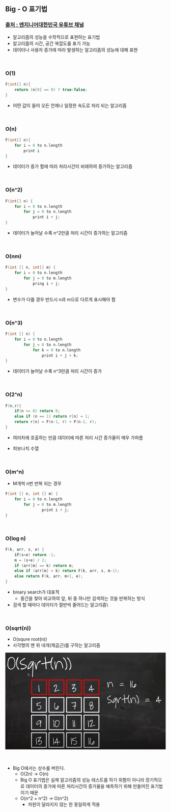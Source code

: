 ## Big - O 표기법

### [출처 : 엔지니어대한민국 유튜브 채널](https://www.youtube.com/watch?v=6Iq5iMCVsXA)

- 알고리즘의 성능을 수학적으로 표현하는 표기법
- 알고리즘의 시간, 공간 복잡도를 표기 가능
- 데이터나 사용자 증가에 따라 발생하는 알고리즘의 성능에 대해 표현

<br/>

### O(1) 

```c
F(int[] n){
    return (n[0] == 0) ? true:false;
}
```

- 어떤 값이 들어 오든 언제나 일정한 속도로 처리 되는 알고리즘

<br/>

### O(n)

```c
F(int[] n){
    for i = 0 to n.length
        print i
}
```



- 데이터가 증가 함에 따라 처리시간이 비례하여 증가하는 알고리즘

<br/>

### O(n^2)

```c
F(int[] n) {
    for i = 0 to n.length
        for j = 0 to n.length
            print i + j;
}
```

- 데이터가 늘어날 수록 n^2만큼 처리 시간이 증가하는 알고리즘

<br/>

### O(nm)

```c
F(int [] n, int[] m) {
    for i = 0 to n.length
        for j = 0 to m.length
            pring i + j;
}
```

- 변수가 다를 경우 반드시 n과 m으로 다르게 표시해야 함

<br/>

### O(n^3)

```c
F(int [] n) {
    for i = 0 to n.length
        for j = 0 to n.length
            for k = 0 to n.length
                print i + j + k;
}
```

- 데이터가 늘어날 수록 n^3만큼 처리 시간이 증가

<br/>

### O(2^n)

```c
F(n,r){
	if(n <= 0) return 0;
    else if (n == 1) return r[n] = 1;
    return r[n] = F(n-1, r) + F(n-2, r);
}
```

- 여러차례 호출하는 만큼 데이터에 따른 처리 시간 증가율이 매우 가파름

- 피보나치 수열

<br/>

### O(m^n)

- M개씩 n번 반복 되는 경우

```c
F(int [] n, int [] m) {
    for i = 0 to n.length
        for j = 0 to m.length
                print i + j;
}
```



<br/>

### O(log n)

```c
F(k, arr, s, e) {
	if(s>e) return -1;
    m = (s+e) / 2;
    if (arr[m] == k) return m;
    else if (arr[m] > k) return F(k, arr, s, m-1);
    else return F(k, arr, m+1, e);
}
```

- binary search가 대표적
  - 중간을 찾아 비교하여 앞, 뒤 중 하나만 검색하는 것을 반복하는 방식
- 검색 할 때마다 데이터가 절반씩 줄어드는 알고리즘\

<br/>

### O(sqrt(n)) 

- O(squre root(n))
- 사각형의 맨 위 네개(제곱근)를 구하는 알고리즘

![image-20210607224059814](https://github.com/ktae23/TIL/blob/master/Algorithm/img/sqrt.png)



<br/>

- Big O에서는 상수를 버린다.
  - O(2n) -> O(n)
  - Big O 표기법은 실제 알고리즘의 성능 테스트를 하기 위함이 아니라 장기적으로 데이터의 증가에 따른 처리시간의 증가율을 예측하기 위해 만들어진 표기법이기 때문
  - O(n^2 + n^2) -> O(n^2)
    - 차원이 달라지지 않는 한 동일하게 적용

<br/>



